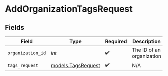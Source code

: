 # AddOrganizationTagsRequest


## Fields

| Field                                          | Type                                           | Required                                       | Description                                    | Example                                        |
| ---------------------------------------------- | ---------------------------------------------- | ---------------------------------------------- | ---------------------------------------------- | ---------------------------------------------- |
| `organization_id`                              | *int*                                          | :heavy_check_mark:                             | The ID of an organization                      | 16                                             |
| `tags_request`                                 | [models.TagsRequest](../models/tagsrequest.md) | :heavy_check_mark:                             | N/A                                            |                                                |